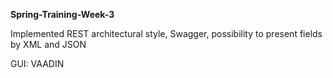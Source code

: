 **Spring-Training-Week-3**

Implemented REST architectural style, Swagger, possibility to present fields by XML and JSON

GUI: VAADIN